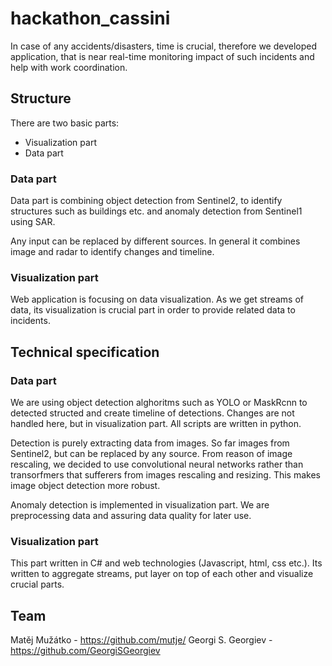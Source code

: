 # hackathon_cassini

In case of any accidents/disasters, time is crucial, therefore we developed application, that is near real-time monitoring impact of such incidents and help with work coordination.

## Structure
There are two basic parts:
- Visualization part
- Data part

### Data part
Data part is combining object detection from Sentinel2, to identify structures such as buildings etc. and anomaly detection from Sentinel1 using SAR. 

Any input can be replaced by different sources. In general it combines image and radar to identify changes and timeline. 

### Visualization part
Web application is focusing on data visualization. As we get streams of data, its visualization is crucial part in order to provide related data to incidents.

## Technical specification
### Data part
We are using object detection alghoritms such as YOLO or MaskRcnn to detected structed and create timeline of detections. Changes are not handled here, but in visualization part. 
All scripts are written in python. 

Detection is purely extracting data from images. So far images from Sentinel2, but can be replaced by any source. From reason of image rescaling, we decided to use convolutional
neural networks rather than transorfmers that sufferers from images rescaling and resizing. This makes image object detection more robust. 

Anomaly detection is implemented in visualization part. We are preprocessing data and assuring data quality for later use. 

### Visualization part
This part written in C# and web technologies (Javascript, html, css etc.). Its written to aggregate streams, put layer on top of each other and visualize crucial parts. 

## Team
Matěj Mužátko - https://github.com/mutje/
Georgi S. Georgiev - https://github.com/GeorgiSGeorgiev
